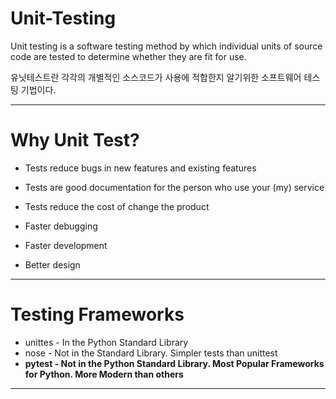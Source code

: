 # Unit-Testing
Unit testing is a software testing method by which individual units of source code are tested to determine whether they are fit for use.

유닛테스트란 각각의 개별적인 소스코드가 사용에 적합한지 알기위한 소프트웨어 테스팅 기법이다.

---

# Why Unit Test?

- Tests reduce bugs in new features and existing features

- Tests are good documentation for the person who use your (my) service

- Tests reduce the cost of change the product

- Faster debugging

- Faster development

- Better design

---

# Testing Frameworks

- unittes - In the Python Standard Library
- nose - Not in the Standard Library. Simpler tests than unittest
- **pytest - Not in the Python Standard Library. Most Popular Frameworks for Python. More Modern than others**

---


